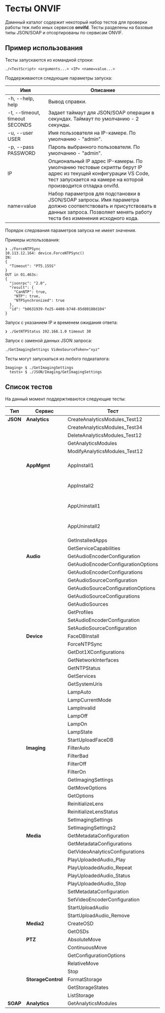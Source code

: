 # Тесты ONVIF

Дамнный каталог содержит некоторый набор тестов для проверки работы теж либо иных сервисов **onvifd**. Тесты разделены на базовые типы JSON/SOAP и отсортированы по сервисам ONVIF.

## Пример использования

Тесты запускаются из командной строки:

```
./<TestScript> <arguments...> <IP> <name=value...>
```

Поддерживаются следующие параметры запуска:

| Имя                            | Описание                                                                                                                                                                                  |
| ------------------------------ | ----------------------------------------------------------------------------------------------------------------------------------------------------------------------------------------- |
| -h, --help, help               | Вывод справки.                                                                                                                                                                            |
| -t, --timeout, timeout SECONDS | Задает таймаут для JSON/SOAP операции в секундах. Таймаут по умолчанию - 2 секунды.                                                                                                       |
| -u, --user USER                | Имя пользователя на IP-камере. По умолчанию - "admin".                                                                                                                                    |
| -p, --pass PASSWORD            | Пароль выбранного пользователя. По умолчанию - "admin".                                                                                                                                   |
| IP                             | Опциональный IP адрес IP-камеры. По умолчанию тестовые скрипты берут IP адрес из текущей конфигурации VS Code, тест запускается на камере на которой производится отладка onvifd.         |
| name=value                     | Набор параметров для подстановки в JSON/SOAP запросы. Имя параметра должно соответствовать и присутствовать в данных запроса. Позволяет менять работу теста без изменения исходного кода. |

Порядок следования параметров запуска не имеет значения.

Примеры использования:

```
❯ ./ForceNTPSync
10.113.12.164: device.ForceNTPSync()
IN:
{
  "Timeout": "PT5.155S"
}
OUT in 01.463s:
{
  "jsonrpc": "2.0",
  "result": {
    "CanNTP": true,
    "NTP": true,
    "NTPSynchronized": true
  },
  "id": "b0631939-fe25-4408-b748-85d80188d104"
}
```

Запуск с указанием IP и временем ожидания ответа:

```
❯ ./GetNTPStatus 192.168.1.0 timeout 30
```

Запуск с заменой данных JSON запроса:

```
./GetImagingSettings VideoSourceToken="xyz"
```

Тесты могут запускаться из любого подкаталога:

```
Imaging> $ ./GetImagingSettings
  tests> $ ./JSON/Imaging/GetImagingSettings
```

## Список тестов

На данный момент поддержтиваются следующие тесты:

| Тип      | Сервис             | Тест                                | Описание                                   |
| -------- | ------------------ | ----------------------------------- | ------------------------------------------ |
| **JSON** | **Analytics**      | CreateAnalyticsModules_Test12       |                                            |
|          |                    | CreateAnalyticsModules_Test34       |                                            |
|          |                    | DeleteAnalyticsModules_Test12       |                                            |
|          |                    | GetAnalyticsModules                 |                                            |
|          |                    | ModifyAnalyticsModules_Test12       |                                            |
|          | **AppMgmt**        | AppInstall1                         | Установка приложения "somefacedetector".   |
|          |                    | AppInstall2                         | Установка приложения "somemotiondetector". |
|          |                    | AppUninstall1                       | Удалуние приложения "somefacedetector".    |
|          |                    | AppUninstall2                       | Удаление приложения "somemotiondetector".  |
|          |                    | GetInstalledApps                    |                                            |
|          |                    | GetServiceCapabilities              |                                            |
|          | **Audio**          | GetAudioEncoderConfiguration        |                                            |
|          |                    | GetAudioEncoderConfigurationOptions |                                            |
|          |                    | GetAudioEncoderConfigurations       |                                            |
|          |                    | GetAudioSourceConfiguration         |                                            |
|          |                    | GetAudioSourceConfigurationOptions  |                                            |
|          |                    | GetAudioSourceConfigurations        |                                            |
|          |                    | GetAudioSources                     |                                            |
|          |                    | GetProfiles                         |                                            |
|          |                    | SetAudioEncoderConfiguration        |                                            |
|          |                    | SetAudioSourceConfiguration         |                                            |
|          | **Device**         | FaceDBInstall                       |                                            |
|          |                    | ForceNTPSync                        |                                            |
|          |                    | GetDot1XConfigurations              |                                            |
|          |                    | GetNetworkInterfaces                |                                            |
|          |                    | GetNTPStatus                        |                                            |
|          |                    | GetServices                         |                                            |
|          |                    | GetSystemUris                       |                                            |
|          |                    | LampAuto                            |                                            |
|          |                    | LampCurrentMode                     |                                            |
|          |                    | LampInvalid                         |                                            |
|          |                    | LampOff                             |                                            |
|          |                    | LampOn                              |                                            |
|          |                    | LampState                           |                                            |
|          |                    | StartUploadFaceDB                   |                                            |
|          | **Imaging**        | FilterAuto                          |                                            |
|          |                    | FilterBad                           |                                            |
|          |                    | FilterOff                           |                                            |
|          |                    | FilterOn                            |                                            |
|          |                    | GetImagingSettings                  |                                            |
|          |                    | GetMoveOptions                      |                                            |
|          |                    | GetOptions                          |                                            |
|          |                    | ReinitializeLens                    |                                            |
|          |                    | ReinitializeLensStatus              |                                            |
|          |                    | SetImagingSettings                  |                                            |
|          |                    | SetImagingSettings2                 |                                            |
|          | **Media**          | GetMetadataConfiguration            |                                            |
|          |                    | GetMetadataConfigurations           |                                            |
|          |                    | GetVideoAnalyticsConfigurations     |                                            |
|          |                    | PlayUploadedAudio_Play              |                                            |
|          |                    | PlayUploadedAudio_Repeat            |                                            |
|          |                    | PlayUploadedAudio_Status            |                                            |
|          |                    | PlayUploadedAudio_Stop              |                                            |
|          |                    | SetMetadataConfiguration            |                                            |
|          |                    | SetVideoEncoderConfiguration        |                                            |
|          |                    | StartUploadAudio                    |                                            |
|          |                    | StartUploadAudio_Remove             |                                            |
|          | **Media2**         | CreateOSD                           |                                            |
|          |                    | GetOSDs                             |                                            |
|          | **PTZ**            | AbsoluteMove                        |                                            |
|          |                    | ContinuousMove                      |                                            |
|          |                    | GetConfigurationOptions             |                                            |
|          |                    | RelativeMove                        |                                            |
|          |                    | Stop                                |                                            |
|          | **StorageControl** | FormatStorage                       |                                            |
|          |                    | GetStorageStates                    |                                            |
|          |                    | ListStorage                         |                                            |
| **SOAP** | **Analytics**      | GetAnalyticsModules                 | В разработке.                              |
